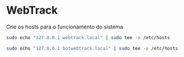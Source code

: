 # WebTrack

Crie os hosts para o funcionamento do sistema

```sh
sudo echo "127.0.0.1 webtrack.local" | sudo tee -a /etc/hosts
```
 ```sh
 sudo echo "127.0.0.1 botwebtrack.local" | sudo tee -a /etc/hosts
 ```